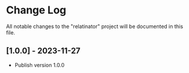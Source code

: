 # Change Log

All notable changes to the "relatinator" project will be documented in this file.

## [1.0.0] - 2023-11-27

- Publish version 1.0.0

